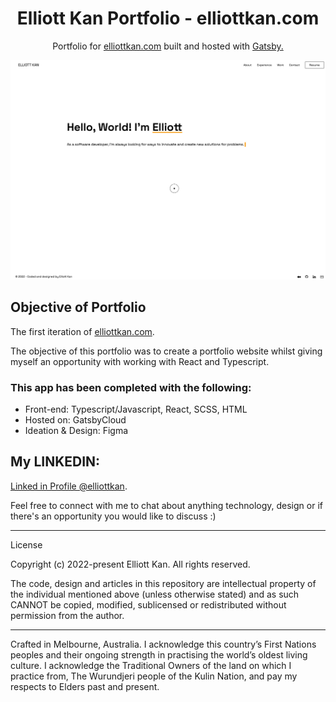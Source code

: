 <h1 align="center">
  Elliott Kan Portfolio - elliottkan.com 
</h1>
<p align="center">
  Portfolio for <a href="https://www.elliottkan.com" target="_blank">elliottkan.com</a> built and hosted with <a href="https://www.gatsbyjs.org/" target="_blank">Gatsby.</a>
</p>

![demo](https://raw.githubusercontent.com/elliottkan/elliott-kan-portfolio/main/src/assets/elliott-personal-website.png)

## Objective of Portfolio
<p>The first iteration of <a href="https://www.elliottkan.com" target="_blank">elliottkan.com</a>.</p>
<p>The objective of this portfolio was to create a portfolio website whilst giving myself an opportunity with working with React and Typescript.<p>

### This app has been completed with the following:
<ul>
<li>Front-end: Typescript/Javascript, React, SCSS, HTML
<li>Hosted on: GatsbyCloud
<li>Ideation & Design: Figma
</ul>

## My LINKEDIN:
<p><a href="https://www.linkedin.com/in/elliottkan/" target="_blank">Linked in Profile @elliottkan</a>.</p>
<p>Feel free to connect with me to chat about anything technology, design or if there's an opportunity you would like to discuss :)</p>

---

License

Copyright (c) 2022-present Elliott Kan. All rights reserved.

The code, design and articles in this repository are intellectual property of the individual mentioned above (unless otherwise stated) and as such CANNOT be copied, modified, sublicensed or redistributed without permission from the author. 

---

Crafted in Melbourne, Australia. I acknowledge this country’s First Nations peoples and their ongoing strength in practising the world’s oldest living culture. I acknowledge the Traditional Owners of the land on which I practice from, The Wurundjeri people of the Kulin Nation, and pay my respects to Elders past and present.
